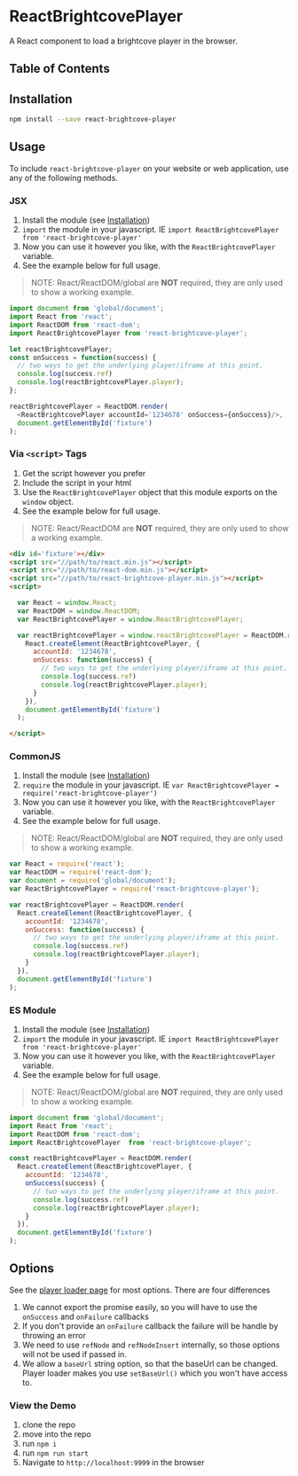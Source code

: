 # ReactBrightcovePlayer
A React component to load a brightcove player in the browser.

## Table of Contents

<!-- START doctoc -->
<!-- END doctoc -->
## Installation

```sh
npm install --save react-brightcove-player
```

## Usage

To include `react-brightcove-player` on your website or web application, use any of the following methods.

### JSX

1. Install the module (see [Installation](##Installation))
2. `import` the module in your javascript. IE `import ReactBrightcovePlayer from 'react-brightcove-player'`
3. Now you can use it however you like, with the `ReactBrightcovePlayer` variable.
4. See the example below for full usage.

> NOTE: React/ReactDOM/global are **NOT** required, they are only used to show a working example.

```js
import document from 'global/document';
import React from 'react';
import ReactDOM from 'react-dom';
import ReactBrightcovePlayer from 'react-brightcove-player';

let reactBrightcovePlayer;
const onSuccess = function(success) {
  // two ways to get the underlying player/iframe at this point.
  console.log(success.ref)
  console.log(reactBrightcovePlayer.player);
};

reactBrightcovePlayer = ReactDOM.render(
  <ReactBrightcovePlayer accountId='1234678' onSuccess={onSuccess}/>,
  document.getElementById('fixture')
);

```

### Via `<script>` Tags

1. Get the script however you prefer
2. Include the script in your html
3. Use the `ReactBrightcovePlayer` object that this module exports on the `window` object.
4. See the example below for full usage.

> NOTE: React/ReactDOM are **NOT** required, they are only used to show a working example.

```html
<div id='fixture'></div>
<script src="//path/to/react.min.js"></script>
<script src="//path/to/react-dom.min.js"></script>
<script src="//path/to/react-brightcove-player.min.js"></script>
<script>

  var React = window.React;
  var ReactDOM = window.ReactDOM;
  var ReactBrightcovePlayer = window.ReactBrightcovePlayer;

  var reactBrightcovePlayer = window.reactBrightcovePlayer = ReactDOM.render(
    React.createElement(ReactBrightcovePlayer, {
      accountId: '1234678',
      onSuccess: function(success) {
        // two ways to get the underlying player/iframe at this point.
        console.log(success.ref)
        console.log(reactBrightcovePlayer.player);
      }
    }),
    document.getElementById('fixture')
  );

</script>
```

### CommonJS

1. Install the module (see [Installation](##Installation))
2. `require` the module in your javascript. IE `var ReactBrightcovePlayer = require('react-brightcove-player')`
3. Now you can use it however you like, with the `ReactBrightcovePlayer` variable.
4. See the example below for full usage.

> NOTE: React/ReactDOM/global are **NOT** required, they are only used to show a working example.

```js
var React = require('react');
var ReactDOM = require('react-dom');
var document = require('global/document');
var ReactBrightcovePlayer = require('react-brightcove-player');

var reactBrightcovePlayer = ReactDOM.render(
  React.createElement(ReactBrightcovePlayer, {
    accountId: '1234678',
    onSuccess: function(success) {
      // two ways to get the underlying player/iframe at this point.
      console.log(success.ref)
      console.log(reactBrightcovePlayer.player);
    }
  }),
  document.getElementById('fixture')
);

```

### ES Module

1. Install the module (see [Installation](##Installation))
2. `import` the module in your javascript. IE `import ReactBrightcovePlayer from 'react-brightcove-player'`
3. Now you can use it however you like, with the `ReactBrightcovePlayer` variable.
4. See the example below for full usage.

> NOTE: React/ReactDOM/global are **NOT** required, they are only used to show a working example.

```js
import document from 'global/document';
import React from 'react';
import ReactDOM from 'react-dom';
import ReactBrightcovePlayer  from 'react-brightcove-player';

const reactBrightcovePlayer = ReactDOM.render(
  React.createElement(ReactBrightcovePlayer, {
    accountId: '1234678',
    onSuccess(success) {
      // two ways to get the underlying player/iframe at this point.
      console.log(success.ref)
      console.log(reactBrightcovePlayer.player);
    }
  }),
  document.getElementById('fixture')
);

```

## Options
See the [player loader page](https://github.com/brightcove/player-loader#parameters) for most options. There are four differences
1. We cannot export the promise easily, so you will have to use the `onSuccess` and `onFailure` callbacks
2. If you don't provide an `onFailure` callback the failure will be handle by throwing an error
3. We need to use `refNode` and `refNodeInsert` internally, so those options will not be used if passed in.
4. We allow a `baseUrl` string option, so that the baseUrl can be changed. Player loader makes you use `setBaseUrl()` which you won't have access to.

### View the Demo
1. clone the repo
2. move into the repo
3. run `npm i`
4. run `npm run start`
5. Navigate to `http://localhost:9999` in the browser

[react]: https://www.npmjs.com/package/react
[react-dom]: https://www.npmjs.com/package/react-dom
